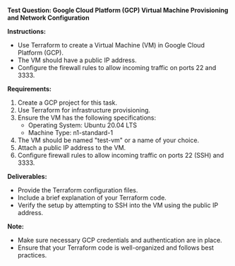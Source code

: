 
**Test Question: Google Cloud Platform (GCP) Virtual Machine Provisioning and Network Configuration**

**Instructions:**
- Use Terraform to create a Virtual Machine (VM) in Google Cloud Platform (GCP).
- The VM should have a public IP address.
- Configure the firewall rules to allow incoming traffic on ports 22 and 3333.

**Requirements:**
1. Create a GCP project for this task.
2. Use Terraform for infrastructure provisioning.
3. Ensure the VM has the following specifications:
   - Operating System: Ubuntu 20.04 LTS
   - Machine Type: n1-standard-1
4. The VM should be named "test-vm" or a name of your choice.
5. Attach a public IP address to the VM.
6. Configure firewall rules to allow incoming traffic on ports 22 (SSH) and 3333.

**Deliverables:**
- Provide the Terraform configuration files.
- Include a brief explanation of your Terraform code.
- Verify the setup by attempting to SSH into the VM using the public IP address.

**Note:**
- Make sure necessary GCP credentials and authentication are in place.
- Ensure that your Terraform code is well-organized and follows best practices.
